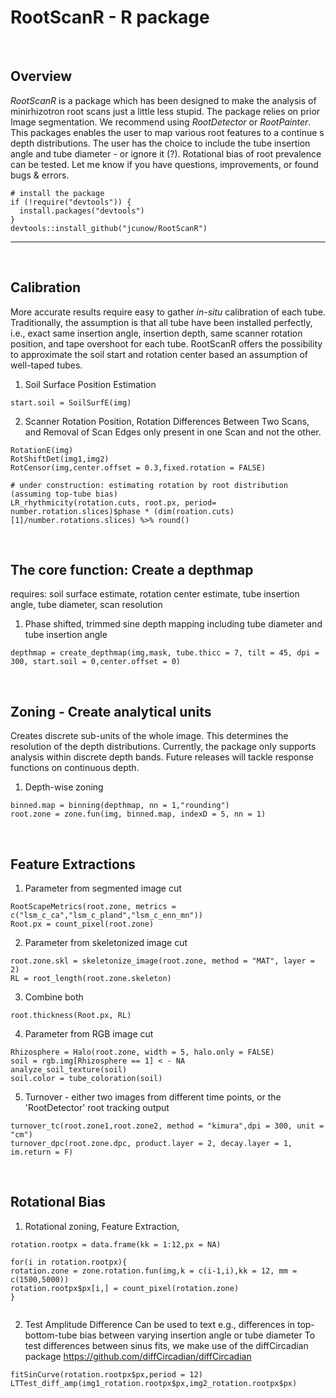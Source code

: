 # RootScanR - R package

<br />

## Overview
*RootScanR* is a package which has been designed to make the analysis of minirhizotron root scans just a little less stupid. 
The package relies on prior Image segmentation. We recommend using *RootDetector* or *RootPainter*. This packages enables the user to map various root features to a continue s depth distributions. 
The user has the choice to include the tube insertion angle and tube diameter - or ignore it (?). Rotational bias of root prevalence can be tested. Let me know if you have questions, improvements, or found bugs & errors.

````
# install the package
if (!require("devtools")) {
  install.packages("devtools")
}
devtools::install_github("jcunow/RootScanR")
````


____________________________________


<br />

## Calibration 
More accurate results require easy to gather *in-situ* calibration of each tube. Traditionally, the assumption is that all tube have been installed perfectly, i.e., exact same insertion angle, insertion depth, same scanner rotation position, and tape overshoot for each tube. RootScanR offers the possibility  to approximate the soil start and rotation center based an assumption of well-taped tubes.

1. Soil Surface Position Estimation 
````
start.soil = SoilSurfE(img)
````

2. Scanner Rotation Position, Rotation Differences Between Two Scans, and Removal of Scan Edges only present in one Scan and not the other.
````  
RotationE(img)
RotShiftDet(img1,img2)
RotCensor(img,center.offset = 0.3,fixed.rotation = FALSE)

# under construction: estimating rotation by root distribution (assuming top-tube bias)
LR_rhythmicity(rotation.cuts, root.px, period= number.rotation.slices)$phase * (dim(roation.cuts)[1]/number.rotations.slices) %>% round()
````

<br />

## The core function: Create a depthmap
requires: soil surface estimate, rotation center estimate, tube insertion angle, tube diameter, scan resolution

1. Phase shifted, trimmed sine depth mapping including tube diameter and tube insertion angle 
````
depthmap = create_depthmap(img,mask, tube.thicc = 7, tilt = 45, dpi = 300, start.soil = 0,center.offset = 0)
````

<br />

## Zoning - Create analytical units
Creates discrete sub-units of the whole image. This determines the resolution of the depth distributions. Currently, the package only supports analysis within discrete depth bands.
Future releases will tackle response functions on continuous depth.

1. Depth-wise zoning
````
binned.map = binning(depthmap, nn = 1,"rounding")
root.zone = zone.fun(img, binned.map, indexD = 5, nn = 1)
````

<br />

##  Feature Extractions
1. Parameter from segmented image cut
````
RootScapeMetrics(root.zone, metrics = c("lsm_c_ca","lsm_c_pland","lsm_c_enn_mn"))
Root.px = count_pixel(root.zone)
````

2. Parameter from skeletonized image cut
````
root.zone.skl = skeletonize_image(root.zone, method = "MAT", layer = 2)
RL = root_length(root.zone.skeleton)
````

3. Combine both
````
root.thickness(Root.px, RL)
````

4. Parameter from RGB image cut
````
Rhizosphere = Halo(root.zone, width = 5, halo.only = FALSE)
soil = rgb.img[Rhizosphere == 1] < - NA  
analyze_soil_texture(soil)
soil.color = tube_coloration(soil)
````

5. Turnover - either two images from different time points, or the 'RootDetector' root tracking output 
````
turnover_tc(root.zone1,root.zone2, method = "kimura",dpi = 300, unit = "cm")
turnover_dpc(root.zone.dpc, product.layer = 2, decay.layer = 1, im.return = F)
````

<br />


## Rotational Bias
1. Rotational zoning,  Feature Extraction, 
````
rotation.rootpx = data.frame(kk = 1:12,px = NA)

for(i in rotation.rootpx){
rotation.zone = zone.rotation.fun(img,k = c(i-1,i),kk = 12, mm = c(1500,5000))
rotation.rootpx$px[i,] = count_pixel(rotation.zone)
}


````

2. Test Amplitude Difference
Can be used to text e.g., differences in top-bottom-tube bias between varying insertion angle or tube diameter
To test differences between sinus fits, we make use of the diffCircadian package https://github.com/diffCircadian/diffCircadian
````
fitSinCurve(rotation.rootpx$px,period = 12)
LTTest_diff_amp(img1_rotation.rootpx$px,img2_rotation.rootpx$px)
````
